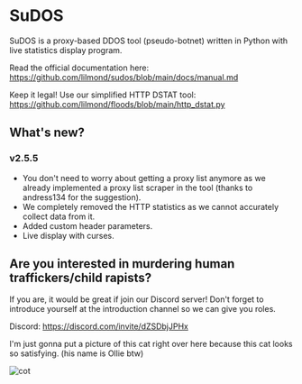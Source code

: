 # SuDOS

SuDOS is a proxy-based DDOS tool (pseudo-botnet) written in Python with live statistics display program.

Read the official documentation here: https://github.com/lilmond/sudos/blob/main/docs/manual.md

Keep it legal! Use our simplified HTTP DSTAT tool: https://github.com/lilmond/floods/blob/main/http_dstat.py

## What's new?
### v2.5.5
- You don't need to worry about getting a proxy list anymore as we already implemented a proxy list scraper in the tool (thanks to andress134 for the suggestion).
- We completely removed the HTTP statistics as we cannot accurately collect data from it.
- Added custom header parameters.
- Live display with curses.

## Are you interested in murdering human traffickers/child rapists?
If you are, it would be great if join our Discord server! Don't forget to introduce yourself at the introduction channel so we can give you roles.

Discord: https://discord.com/invite/dZSDbjJPHx

I'm just gonna put a picture of this cat right over here because this cat looks so satisfying. (his name is Ollie btw)

![cot](https://raw.githubusercontent.com/lilmond/sudos/main/screenshots/cot.png)
